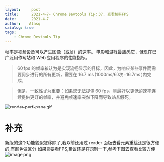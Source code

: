 ```yaml
---
layout:     post
title:      2021-4-7- Chrome Devtools Tip：37. 查看帧率FPS 
date:       2021-4-7
author:    Alasq
catalog: true
tags:
    - Chrome Devtools Tip
---
```


帧率是视频设备可以产生图像（或帧）的速率。 电影和游戏最熟悉它，但现在已广泛用作网站和 Web 应用程序的性能指标。
> 60 fps 的帧率被认为是实现流畅显示的目标，因此，为响应某些事件而需要同步进行的所有更新，需要在 16.7 ms (1000ms/60次=16.7ms  )内完成。

> 但是，一致性尤为重要：如果您无法提供 60 fps，则最好以更低的速率连续提供更好的帧率，并避免帧速率突然下降而导致站点假死。


![render-perf-pane.gif](https://upload-images.jianshu.io/upload_images/8156292-e47f4f9b065e1322.gif?imageMogr2/auto-orient/strip)
# 补充
新版的这个功能貌似被移除了,我以前还用过 render 面板去看元素重绘还是很方便的,有颜色做区分
如果真要看FPS,建议还是在录制一下,参考下图去查看比较方便
![image.png](https://upload-images.jianshu.io/upload_images/8156292-eb77c220b0f33ff5.png?imageMogr2/auto-orient/strip%7CimageView2/2/w/1240)
